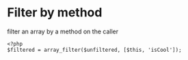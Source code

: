 # Filter by method

filter an array by a method on the caller

```
<?php
$filtered = array_filter($unfiltered, [$this, 'isCool']);
```
